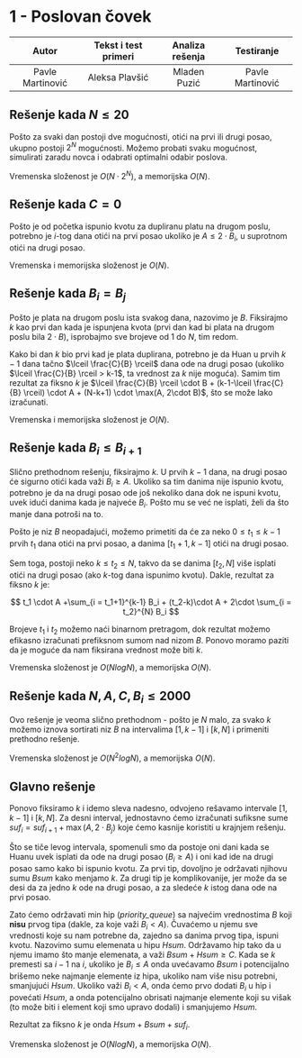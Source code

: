 ﻿# 1 - Poslovan čovek

| Autor | Tekst i test primeri | Analiza rеšenja | Testiranje |
|:-:|:-:|:-:|:-:|
| Pavle Martinović | Aleksa Plavšić | Mladen Puzić | Pavle Martinović |

## Rešenje kada $N \leq 20$
Pošto za svaki dan postoji dve mogućnosti, otići na prvi ili drugi posao, ukupno postoji $2^N$ mogućnosti. Možemo probati svaku mogućnost, simulirati zaradu novca i odabrati optimalni odabir poslova.

Vremenska složenost je $O(N\cdot 2^N)$, a memorijska $O(N)$.

## Rešenje kada $C = 0$
Pošto je od početka ispunio kvotu za dupliranu platu na drugom poslu, potrebno je $i$-tog dana otići na prvi posao ukoliko je $A \leq 2\cdot B_i$,  u suprotnom otići na drugi posao. 

Vremenska i memorijska složenost je $O(N)$.

## Rešenje kada $B_i = B_j$
Pošto je plata na drugom poslu ista svakog dana, nazovimo je $B$. Fiksirajmo $k$ kao prvi dan kada je ispunjena kvota (prvi dan kad bi plata na drugom poslu bila $2\cdot B$), isprobajmo sve brojeve od $1$ do $N$, tim redom. 

Kako bi dan $k$ bio prvi kad je plata duplirana, potrebno je da Huan u prvih $k-1$ dana tačno $\lceil \frac{C}{B} \rceil$ dana ode na drugi posao (ukoliko $\lceil \frac{C}{B} \rceil > k-1$, ta vrednost za $k$ nije moguća). Samim tim rezultat za fiksno $k$ je $\lceil \frac{C}{B} \rceil \cdot B + (k-1-\lceil \frac{C}{B} \rceil) \cdot A + (N-k+1) \cdot \max(A, 2\cdot B)$, što se može lako izračunati.

Vremenska i memorijska složenost je $O(N)$.

## Rešenje kada $B_i \leq B_{i+1}$
Slično prethodnom rešenju, fiksirajmo $k$. U prvih $k-1$ dana, na drugi posao će sigurno otići kada važi $B_i \geq A$. Ukoliko sa tim danima nije ispunio kvotu, potrebno je da na drugi posao ode još nekoliko dana dok ne ispuni kvotu, uvek idući danima kada je najveće $B_i$. Pošto mu se već ne isplati, želi da što manje dana potroši na to. 

Pošto je niz $B$ neopadajući, možemo primetiti da će za neko $0 \leq t_1 \leq k-1$ prvih $t_1$ dana otići na prvi posao, a danima $[t_1+1, k-1]$ otići na drugi posao. 

Sem toga, postoji neko $k \leq t_2 \leq N$, takvo da se danima $[t_2, N]$ više isplati otići na drugi posao (ako $k$-tog dana ispunimo kvotu). Dakle, rezultat za fiksno $k$ je:

$$
t_1 \cdot A +\sum_{i = t_1+1}^{k-1} B_i  + (t_2-k)\cdot A + 2\cdot \sum_{i = t_2}^{N} B_i 
$$

Brojeve $t_1$ i $t_2$ možemo naći binarnom pretragom, dok rezultat možemo efikasno izračunati prefiksnom sumom nad nizom $B$. Ponovo moramo paziti da je moguće da nam fiksirana vrednost može biti $k$.

Vremenska složenost je $O(NlogN)$, a memorijska $O(N)$.

## Rešenje kada $N, A, C, B_i \leq 2000$
Ovo rešenje je veoma slično prethodnom - pošto je $N$ malo, za svako $k$ možemo iznova sortirati niz $B$ na intervalima $[1, k-1]$ i $[k, N]$ i primeniti prethodno rešenje. 

Vremenska složenost je $O(N^2logN)$, a memorijska $O(N)$.

## Glavno rešenje
Ponovo fiksiramo $k$ i idemo sleva nadesno, odvojeno rešavamo intervale $[1, k-1]$ i $[k, N]$. Za desni interval, jednostavno ćemo izračunati sufiksne sume $suf_i = suf_{i+1} + \max(A, 2\cdot B_j)$ koje ćemo kasnije koristiti u krajnjem rešenju.

Što se tiče levog intervala, spomenuli smo da postoje oni dani kada se Huanu uvek isplati da ode na drugi posao ($B_i \geq A$) i oni kad ide na drugi posao samo kako bi ispunio kvotu. Za prvi tip, dovoljno je održavati njihovu sumu $Bsum$ kako menjamo $k$. Za drugi tip je komplikovanije, jer može da se desi da za jedno $k$ ode na drugi posao, a za sledeće $k$ istog dana ode na prvi posao. 

Zato ćemo održavati min hip (*priority_queue*) sa najvećim vrednostima $B$ koji **nisu** prvog tipa (dakle, za koje važi $B_i < A$). Čuvaćemo u njemu sve vrednosti koje su nam potrebne da, zajedno sa danima prvog tipa, ispuni kvotu. Nazovimo sumu elemenata u hipu $Hsum$. Održavamo hip tako da u njemu imamo što manje elemenata, a važi $Bsum + Hsum \geq C$. Kada se $k$ premesti sa $i-1$ na $i$, ukoliko je $B_i \leq A$ onda uvećavamo $Bsum$ i potencijalno brišemo neke najmanje elemente iz hipa, ukoliko nam više nisu potrebni, smanjujući $Hsum$. Ukoliko važi $B_i < A$, onda ćemo prvo dodati $B_i$ u hip i povećati $Hsum$, a onda potencijalno obrisati najmanje elemente koji su višak (to može biti i element koji smo upravo dodali) i smanjujemo $Hsum$. 

Rezultat za fiksno $k$ je onda $Hsum + Bsum + suf_i$.

Vremenska složenost je $O(NlogN)$, a memorijska $O(N)$.

